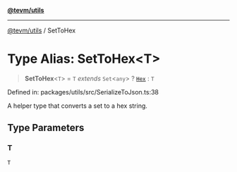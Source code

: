 [**@tevm/utils**](../README.md)

***

[@tevm/utils](../globals.md) / SetToHex

# Type Alias: SetToHex\<T\>

> **SetToHex**\<`T`\> = `T` *extends* `Set`\<`any`\> ? [`Hex`](Hex.md) : `T`

Defined in: packages/utils/src/SerializeToJson.ts:38

A helper type that converts a set to a hex string.

## Type Parameters

### T

`T`
